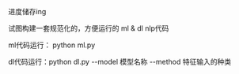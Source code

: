 进度储存ing

试图构建一套规范化的，方便运行的 ml & dl nlp代码

ml代码运行： python ml.py

dl代码运行：python dl.py --model 模型名称 --method 特征输入的种类
